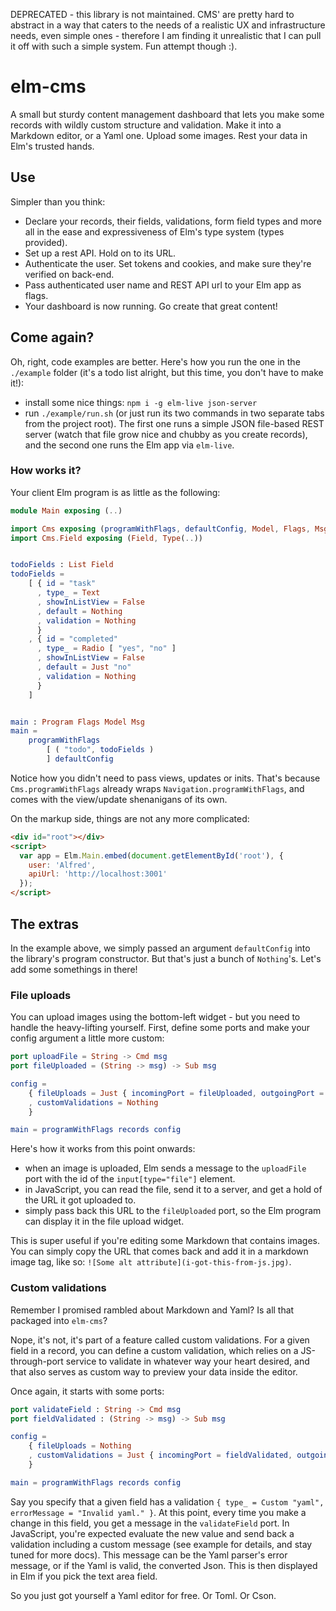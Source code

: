 DEPRECATED - this library is not maintained. CMS' are pretty hard to abstract in a way that caters to the needs of a realistic UX and infrastructure needs, even simple ones - therefore I am finding it unrealistic that I can pull it off with such a simple system. Fun attempt though :).

# elm-cms

A small but sturdy content management dashboard that lets you make some records with wildly custom structure and validation. Make it into a Markdown editor, or a Yaml one. Upload some images. Rest your data in Elm's trusted hands.

## Use

Simpler than you think:
* Declare your records, their fields, validations, form field types and more all in the ease and expressiveness of Elm's type system (types provided).
* Set up a rest API. Hold on to its URL.
* Authenticate the user. Set tokens and cookies, and make sure they're verified on back-end.
* Pass authenticated user name and REST API url to your Elm app as flags.
* Your dashboard is now running. Go create that great content!

## Come again?

Oh, right, code examples are better. Here's how you run the one in the `./example` folder (it's a todo list alright, but this time, you don't have to make it!):

* install some nice things: `npm i -g elm-live json-server`
* run `./example/run.sh` (or just run its two commands in two separate tabs from the project root). The first one runs a simple JSON file-based REST server (watch that file grow nice and chubby as you create records), and the second one runs the Elm app via `elm-live`.

### How works it?

Your client Elm program is as little as the following:

```elm
module Main exposing (..)

import Cms exposing (programWithFlags, defaultConfig, Model, Flags, Msg)
import Cms.Field exposing (Field, Type(..))


todoFields : List Field
todoFields =
    [ { id = "task"
      , type_ = Text
      , showInListView = False
      , default = Nothing
      , validation = Nothing
      }
    , { id = "completed"
      , type_ = Radio [ "yes", "no" ]
      , showInListView = False
      , default = Just "no"
      , validation = Nothing
      }
    ]


main : Program Flags Model Msg
main =
    programWithFlags
        [ ( "todo", todoFields )
        ] defaultConfig
```

Notice how you didn't need to pass views, updates or inits. That's because `Cms.programWithFlags` already wraps `Navigation.programWithFlags`, and comes with the view/update shenanigans of its own.

On the markup side, things are not any more complicated:

```html
<div id="root"></div>
<script>
  var app = Elm.Main.embed(document.getElementById('root'), {
    user: 'Alfred',
    apiUrl: 'http://localhost:3001'
  });
</script>
```

## The extras

In the example above, we simply passed an argument `defaultConfig` into the library's program constructor. But that's just a bunch of `Nothing`'s. Let's add some somethings in there!

### File uploads

You can upload images using the bottom-left widget - but you need to handle the heavy-lifting yourself. First, define some ports and make your config argument a little more custom:

```elm
port uploadFile = String -> Cmd msg
port fileUploaded = (String -> msg) -> Sub msg

config =
    { fileUploads = Just { incomingPort = fileUploaded, outgoingPort = uploadFile }
    , customValidations = Nothing
    }

main = programWithFlags records config
```

Here's how it works from this point onwards:

* when an image is uploaded, Elm sends a message to the `uploadFile` port with the id of the `input[type="file"]` element.
* in JavaScript, you can read the file, send it to a server, and get a hold of the URL it got uploaded to.
* simply pass back this URL to the `fileUploaded` port, so the Elm program can display it in the file upload widget.

This is super useful if you're editing some Markdown that contains images. You can simply copy the URL that comes back and add it in a markdown image tag, like so: `![Some alt attribute](i-got-this-from-js.jpg)`.

### Custom validations

Remember I promised rambled about Markdown and Yaml? Is all that packaged into `elm-cms`?

Nope, it's not, it's part of a feature called custom validations. For a given field in a record, you can define a custom validation, which relies on a JS-through-port service to validate in whatever way your heart desired, and that also serves as custom way to preview your data inside the editor.

Once again, it starts with some ports:

```elm
port validateField : String -> Cmd msg
port fieldValidated : (String -> msg) -> Sub msg

config =
    { fileUploads = Nothing
    , customValidations = Just { incomingPort = fieldValidated, outgoingPort = validateField }
    }

main = programWithFlags records config
```

Say you specify that a given field has a validation `{ type_ = Custom "yaml", errorMessage = "Invalid yaml." }`. At this point, every time you make a change in this field, you get a message in the `validateField` port. In JavaScript, you're expected evaluate the new value and send back a validation including a custom message (see example for details, and stay tuned for more docs). This message can be the Yaml parser's error message, or if the Yaml is valid, the converted Json. This is then displayed in Elm if you pick the text area field.

So you just got yourself a Yaml editor for free. Or Toml. Or Cson.

